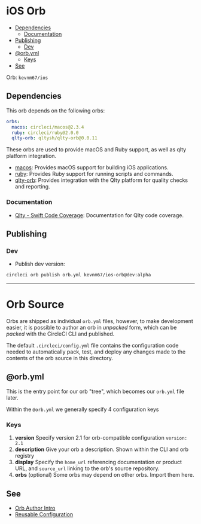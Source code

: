 # iOS Orb

<!-- TOC depthFrom:2 depthTo:6 withLinks:1 updateOnSave:1 orderedList:0 -->

- [Dependencies](#dependencies)
    - [Documentation](#documentation)
- [Publishing](#publishing)
    - [Dev](#dev)
- [@orb.yml](#orbyml)
    - [Keys](#keys)
- [See](#see)

<!-- /TOC -->

Orb: `kevnm67/ios`

## Dependencies

This orb depends on the following orbs:

```yaml
orbs:
  macos: circleci/macos@2.3.4
  ruby: circleci/ruby@2.0.0
  qlty-orb: qltysh/qlty-orb@0.0.11
```

These orbs are used to provide macOS and Ruby support, as well as qlty platform integration.

<!-- markdownlint-disable MD033 MD013 -->
- [macos](https://circleci.com/developer/orbs/orb/circleci/macos): Provides macOS support for building iOS applications.
- [ruby](https://circleci.com/developer/orbs/orb/circleci/ruby): Provides Ruby support for running scripts and commands.
- [qlty-orb](https://circleci.com/developer/orbs/orb/qltysh/qlty-orb): Provides integration with the Qlty platform for quality checks and reporting.

### Documentation

- [Qlty - Swift Code Coverage](https://docs.qlty.sh/coverage/generating-data#swift-with-xcode-and-slather): Documentation for Qlty code coverage.

## Publishing

### Dev

- Publish dev version:

 ```bash
 circleci orb publish orb.yml kevnm67/ios-orb@dev:alpha
 ```

---

# Orb Source

Orbs are shipped as individual `orb.yml` files, however, to make development easier, it is possible to author an orb in _unpacked_ form, which can be _packed_ with the CircleCI CLI and published.

The default `.circleci/config.yml` file contains the configuration code needed to automatically pack, test, and deploy any changes made to the contents of the orb source in this directory.

## @orb.yml

This is the entry point for our orb "tree", which becomes our `orb.yml` file later.

Within the `@orb.yml` we generally specify 4 configuration keys

### Keys

1. **version**
    Specify version 2.1 for orb-compatible configuration `version: 2.1`
2. **description**
    Give your orb a description. Shown within the CLI and orb registry
3. **display**
    Specify the `home_url` referencing documentation or product URL, and `source_url` linking to the orb's source repository.
4. **orbs**
    (optional) Some orbs may depend on other orbs. Import them here.

## See

- [Orb Author Intro](https://circleci.com/docs/2.0/orb-author-intro/#section=configuration)
- [Reusable Configuration](https://circleci.com/docs/2.0/reusing-config)
